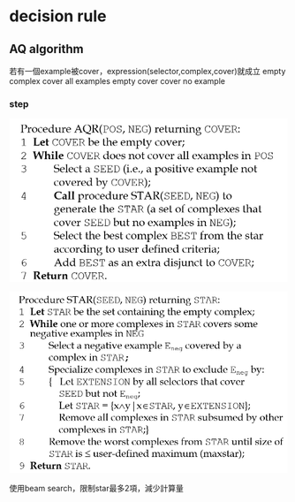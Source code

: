 # decision rule 
## AQ algorithm
若有一個example被cover，expression(selector,complex,cover)就成立
empty complex cover all examples
empty cover cover no example
### step
![alt text]({CED8678F-2957-4350-B6B2-795C4AC86B86}.png)

![alt text]({C5A2F767-BA2A-474C-AF0A-6EF545A9E43D}.png)

使用beam search，限制star最多2項，減少計算量
